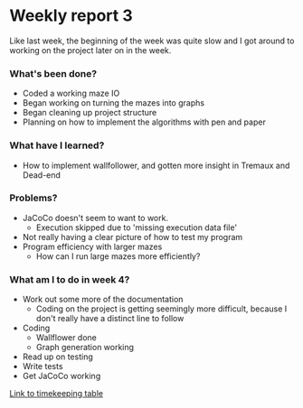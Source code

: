 # Weekly report 3
Like last week, the beginning of the week was quite slow and I got around to working on the project later on in the week.

### What's been done?
* Coded a working maze IO
* Began working on turning the mazes into graphs
* Began cleaning up project structure
* Planning on how to implement the algorithms with pen and paper

### What have I learned?
* How to implement wallfollower, and gotten more insight in Tremaux and Dead-end

### Problems?
* JaCoCo doesn't seem to want to work.
  * Execution skipped due to 'missing execution data file'
* Not really having a clear picture of how to test my program
* Program efficiency with larger mazes
  * How can I run large mazes more efficiently?
  
### What am I to do in week 4?
* Work out some more of the documentation
  * Coding on the project is getting seemingly more difficult, because I don't really have a distinct line to follow
* Coding
  * Wallflower done
  * Graph generation working
* Read up on testing
* Write tests
* Get JaCoCo working
   
[Link to timekeeping table](../timekeeping.md)

